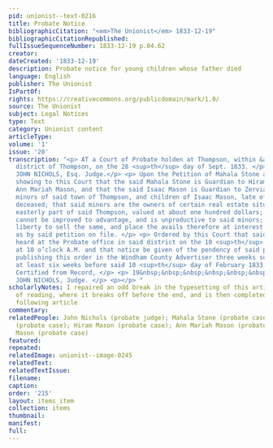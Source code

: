 ```yaml
---
pid: unionist--text-0216
title: Probate Notice
bibliographicCitation: "<em>The Unionist</em> 1833-12-19"
bibliographicCitationRepublished: 
fullIssueSequenceNumber: 1833-12-19 p.04.62
creator: 
dateCreated: '1833-12-19'
description: Probate notice for young children whose father died
language: English
publisher: The Unionist
IsPartOf: 
rights: https://creativecommons.org/publicdomain/mark/1.0/
source: The Unionist
subject: Legal Notices
type: Text
category: Unionist content
articleType: 
volume: '1'
issue: '20'
transcription: "<p> AT a Court of Probate holden at Thompson, within &amp; for the
  district of Thompson, on the 28 <sup>th</sup> day of Sept. 1833. </p> <p>Present,
  JOHN NICHOLS, Esq. Judge.</p> <p> Upon the Petition of Mahala Stone and Isaac Mason,
  showing to this Court that the said Mahala Stone is Guardian to Hiram Mason, and
  Ann Mariah Mason, and that the said Isaac Mason is Guardian to Zerviah Mason, all
  minors of said town of Thompson, and children of Isaac Mason, late of said Thompson,
  deceased; that said minors are the owners of certain real estate situated in the
  easterly part of said Thompson, valued at about one hundred dollars; that said estate
  cannot be improved to advantage, and is unproductive to said minors; praying for
  liberty to sell the same, and place the avails therefore at interest on good security,
  as by said petition on file. </p> <p> Ordered by this Court that said petition be
  heard at the Probate office in said district on the 10 <sup>th</sup> day of February,
  at 10 o’clock A.M. and that notice be given of the pendency of said petition, by
  publishing this order in the Windham County Advertiser three weeks successively,
  at least six weeks before said 10 <sup>th</sup> day of February 1833. </p> <p> &nbsp;&nbsp;&nbsp;&nbsp;&nbsp;&nbsp;&nbsp;&nbsp;&nbsp;&nbsp;&nbsp;&nbsp;&nbsp;&nbsp;&nbsp;&nbsp;&nbsp;&nbsp;&nbsp;&nbsp;&nbsp;&nbsp;&nbsp;
  Certified from Record, </p> <p> 19&nbsp;&nbsp;&nbsp;&nbsp;&nbsp;&nbsp;&nbsp;&nbsp;&nbsp;&nbsp;&nbsp;&nbsp;&nbsp;&nbsp;&nbsp;&nbsp;&nbsp;&nbsp;&nbsp;&nbsp;&nbsp;&nbsp;&nbsp;&nbsp;&nbsp;&nbsp;&nbsp;&nbsp;&nbsp;&nbsp;&nbsp;&nbsp;&nbsp;&nbsp;&nbsp;&nbsp;&nbsp;&nbsp;&nbsp;&nbsp;&nbsp;&nbsp;&nbsp;
  JOHN NICHOLS, Judge. </p> <p></p> "
scholarlyNotes: I repaired an odd break in the typesetting of this article, for ease
  of reading, where it breaks off before the end, and is then completed beneath the
  following article
commentary: 
relatedPeople: John Nichols (probate judge); Mahala Stone (probate case); Isaac Mason
  (probate case); Hiram Mason (probate case); Ann Mariah Mason (probate case); Zerviah
  Mason (probate case)
featured: 
repeated: 
relatedImage: unionist--image-0245
relatedText: 
relatedTextIssue: 
filename: 
caption: 
order: '215'
layout: items_item
collection: items
thumbnail: 
manifest: 
full: 
---
```


